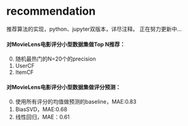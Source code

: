 # recommendation
推荐算法的实现，python、jupyter双版本，详尽注释。
正在努力更新中...

#### 对MovieLens电影评分小型数据集做Top N推荐：
0. 随机最热门的N=20个的precision
1. UserCF
2. ItemCF

#### 对MovieLens电影评分小型数据集做评分预测：
0. 使用所有评分的均值做预测的baseline，MAE:0.83
1. BiasSVD，MAE:0.68
2. 线性回归，MAE：0.61
